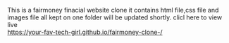 This is a fairmoney finacial website clone 
it contains html file,css file and images file all kept on one folder
will be updated shortly.
clicl here to view live  
https://your-fav-tech-girl.github.io/fairmoney-clone-/
